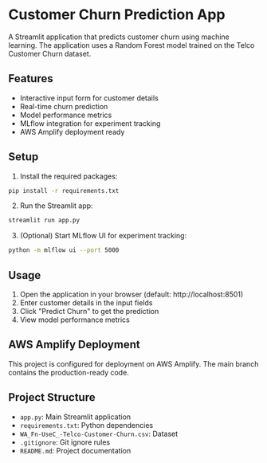 # Customer Churn Prediction App

A Streamlit application that predicts customer churn using machine learning. The application uses a Random Forest model trained on the Telco Customer Churn dataset.

## Features

- Interactive input form for customer details
- Real-time churn prediction
- Model performance metrics
- MLflow integration for experiment tracking
- AWS Amplify deployment ready

## Setup

1. Install the required packages:
```bash
pip install -r requirements.txt
```

2. Run the Streamlit app:
```bash
streamlit run app.py
```

3. (Optional) Start MLflow UI for experiment tracking:
```bash
python -m mlflow ui --port 5000
```

## Usage

1. Open the application in your browser (default: http://localhost:8501)
2. Enter customer details in the input fields
3. Click "Predict Churn" to get the prediction
4. View model performance metrics

## AWS Amplify Deployment

This project is configured for deployment on AWS Amplify. The main branch contains the production-ready code.

## Project Structure

- `app.py`: Main Streamlit application
- `requirements.txt`: Python dependencies
- `WA_Fn-UseC_-Telco-Customer-Churn.csv`: Dataset
- `.gitignore`: Git ignore rules
- `README.md`: Project documentation 